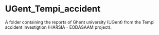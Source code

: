 # UGent_Tempi_accident
A folder containing the reports of Ghent university (UGent) from the Tempi accident investigtion (HARSIA - EODASAAM project).
